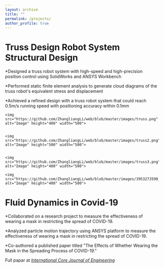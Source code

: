 ```yaml
---
layout: archive
title: ""
permalink: /projects/
author_profile: true
---
```

Truss Design Robot System Structural Design   
=======
*Designed a truss robot system with high-speed and high-precision position control using SolidWorks and ANSYS Workbench

*Performed static finite element analysis to generate cloud diagrams of the truss robot's equivalent stress and displacement

*Achieved a refined design with a truss robot system that could reach 0.5m/s running speed with positioning accuracy within 0.1mm


	<img src="https://github.com/ZhangliangLi/web/blob/master/images/truss.png" alt="Image" height="400" width="500">


	<img src="https://github.com/ZhangliangLi/web/blob/master/images/truss2.png" alt="Image" height="500" width="500">


	<img src="https://github.com/ZhangliangLi/web/blob/master/images/truss3.png" alt="Image" height="400" width="500">
	
	<img src="https://github.com/ZhangliangLi/web/blob/master/images/3953273590_704e3899d5_m.jpg" alt="Image" height="400" width="500">
	
	

Fluid Dynamics in Covid-19    
=======
*Collaborated on a research project to measure the effectiveness of wearing a mask in restricting the spread of COVID-19.

*Analyzed particle motion trajectory using ANSYS platform to measure the effectiveness of wearing a mask in restricting the spread of COVID-19.

*Co-authored a published paper titled "The Effects of Whether Wearing the Mask in the Spreading Process of COVID-19."

Full papar at <i>[International Core Journal of Engineering](https://dx.doi.org/10.6919/ICJE.202012_6(12).0025)</i>

